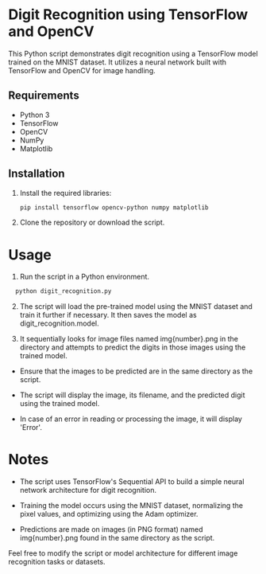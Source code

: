 # Digit Recognition using TensorFlow and OpenCV

This Python script demonstrates digit recognition using a TensorFlow model trained on the MNIST dataset. It utilizes a neural network built with TensorFlow and OpenCV for image handling.

## Requirements
- Python 3
- TensorFlow
- OpenCV
- NumPy
- Matplotlib

## Installation

1. Install the required libraries:
   ```bash
   pip install tensorflow opencv-python numpy matplotlib

1. Clone the repository or download the script.

# Usage
1. Run the script in a Python environment.


```bash
  python digit_recognition.py
```

2. The script will load the pre-trained model using the MNIST dataset and train it further if necessary. It then saves the model as digit_recognition.model.

3. It sequentially looks for image files named img{number}.png in the directory and attempts to predict the digits in those images using the trained model.

  - Ensure that the images to be predicted are in the same directory as the script.
  
  - The script will display the image, its filename, and the predicted digit using the trained model.

  - In case of an error in reading or processing the image, it will display 'Error'.
    
# Notes
  - The script uses TensorFlow's Sequential API to build a simple neural network architecture for digit recognition.

  - Training the model occurs using the MNIST dataset, normalizing the pixel values, and optimizing using the Adam optimizer.

  - Predictions are made on images (in PNG format) named img{number}.png found in the same directory as the script.

Feel free to modify the script or model architecture for different image recognition tasks or datasets.

